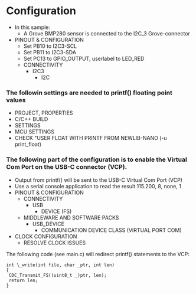 # Configuration

- In this sample:
  - A Grove BMP280 sensor is connected to the I2C_3 Grove-connector
- PINOUT & CONFIGURATION
  - Set PB10 to I2C3-SCL
  - Set PB11 to I2C3-SDA
  - Set PC13 to GPIO_OUTPUT, userlabel to LED_RED
  - CONNECTIVITY
    - I2C3
      - I2C

### The followin settings are needed to printf() floating point values

- PROJECT, PROPERTIES
- C/C++ BUILD
- SETTINGS
- MCU SETTINGS
- CHECK "USER FLOAT WITH PRINTF FROM NEWLIB-NANO (-u print_float)

### The following part of the configuration is to enable the Virtual Com Port on the USB-C connector (VCP).

- Output from printf() will be sent to the USB-C Virtual Com Port (VCP)
- Use a serial console application to read the result 115.200, 8, none, 1
- PINOUT & CONFIGURATION
  - CONNECTIVITY
    - USB
      - DEVICE (FS)
  - MIDDLEWARE AND SOFTWARE PACKS
    - USB_DEVICE
      - COMMUNICATION DEVICE CLASS (VIRTUAL PORT COM)
- CLOCK CONFIGURATION
  - RESOLVE CLOCK ISSUES

The following code (see main.c) will redirect printf() statements to the VCP:

```
int \_write(int file, char _ptr, int len)
{
 CDC_Transmit_FS((uint8_t _)ptr, len);
 return len;
}
```
